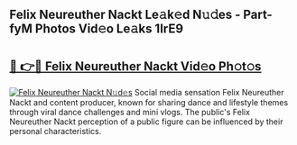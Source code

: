 ## Felix Neureuther Nackt Le𝚊k𝚎d N𝚞𝚍es - Part-fyM Photos Vid𝚎o Le𝚊ks 1IrE9

# <h2><a href="http://fb1fh4.evod.top/?m=Felix+Neureuther+Nackt">🔗 👉🔴 Felix Neureuther Nackt Vid𝚎o Ph𝚘t𝚘s</a></h2>

[![Felix Neureuther Nackt N𝚞d𝚎s](https://i.imgur.com/8V9OHl7.gif)](http://fb1fh4.evod.top/?m=Felix+Neureuther+Nackt)
Social media sensation Felix Neureuther Nackt and content producer, known for sharing dance and lifestyle themes through viral dance challenges and mini vlogs. The public's Felix Neureuther Nackt perception of a public figure can be influenced by their personal characteristics. 
